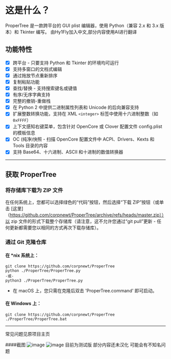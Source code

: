 # 这是什么？

ProperTree 是一款跨平台的 GUI plist 编辑器，使用 Python（兼容 2.x 和 3.x 版本）和 Tkinter 编写。
由Hy1Fly加入中文,部分内容使用AI进行翻译
## 功能特性

- [x] 跨平台 - 只要支持 Python 和 Tkinter 的环境均可运行
- [x] 支持多窗口的文档式编辑
- [x] 通过拖放节点重新排序
- [x] 复制粘贴功能
- [x] 查找/替换 - 支持搜索键名或键值
- [x] 有序/无序字典支持
- [x] 完整的撤销-重做栈
- [x] 在 Python 2 中提供二进制属性列表和 Unicode 的后向兼容支持
- [x] 扩展整数转换功能，支持在 XML `<integer>` 标签中使用十六进制整数（如 `0xFFFF`）
- [x] 上下文感知右键菜单，包含针对 OpenCore 或 Clover 配置文件 config.plist 的模板信息
- [x] OC (纯净)快照 - 扫描 OpenCore 配置文件中 ACPI、Drivers、Kexts 和 Tools 目录的内容
- [x] 支持 Base64、十六进制、ASCII 和十进制的数值转换器

***
## 获取 ProperTree

### 将存储库下载为 ZIP 文件

在任何系统上，您都可以选择绿色的“代码”按钮，然后选择“下载 ZIP”按钮（或单击 [这里]（https://github.com/corpnewt/ProperTree/archive/refs/heads/master.zip））以 zip 文件的形式下载整个存储库（请注意，这不允许您通过“git pull”更新 - 任何更新都需要您以相同的方式再次下载存储库）。

### 通过 Git 克隆仓库

#### 在 *nix 系统上：

```
git clone https://github.com/corpnewt/ProperTree
python ./ProperTree/ProperTree.py
-或-
python3 ./ProperTree/ProperTree.py
```

* 在 macOS 上，您只需在克隆后双击 'ProperTree.command' 即可启动。

#### 在 Windows 上：

```
git clone https://github.com/corpnewt/ProperTree
./ProperTree/ProperTree.bat
```

***
常见问题见原项目主页

####截图
![image](https://github.com/user-attachments/assets/d48539f9-304e-4735-b5a7-0a276d596345)
![image](https://github.com/user-attachments/assets/2ec08666-3fd6-4e10-ba36-e77828dc9a67)
目前为测试版
部分内容还未汉化
可能会有不知名问题
